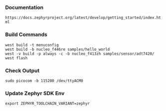 ### Documentation
`https://docs.zephyrproject.org/latest/develop/getting_started/index.html`  
### Build Commands
`west build -t menuconfig`  
`west build -b nucleo_f446re samples/hello_world`  
`west -v build -p always -c -b nucleo_f413zh samples/sensor/adt7420/`  
`west flash`  

### Check Output
`sudo picocom -b 115200 /dev/ttyACM0`  

### Update Zephyr SDK Env
`export ZEPHYR_TOOLCHAIN_VARIANT=zephyr`  
